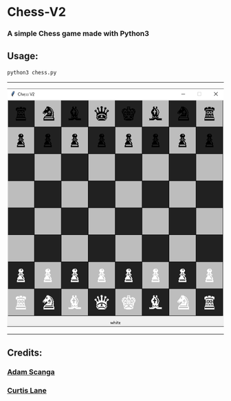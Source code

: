 # Chess-V2
### A simple Chess game made with Python3

## Usage:

```bash
python3 chess.py
```

--- 

[![chessImage](assets/chessImage.png)](https://github.com/sandmanscanga/Chess-V2)

---

## Credits:

### [Adam Scanga](https://github.com/sandmanscanga) 
### [Curtis Lane](https://github.com/CurtisLane)